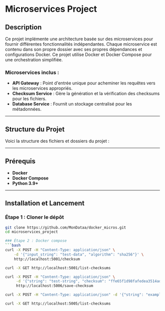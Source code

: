 # Microservices Project

## Description
Ce projet implémente une architecture basée sur des microservices pour fournir différentes fonctionnalités indépendantes. Chaque microservice est contenu dans son propre dossier avec ses propres dépendances et configurations Docker. Ce projet utilise Docker et Docker Compose pour une orchestration simplifiée.

### Microservices inclus :
- **API Gateway** : Point d'entrée unique pour acheminer les requêtes vers les microservices appropriés.
- **Checksum Service** : Gère la génération et la vérification des checksums pour les fichiers.
- **Database Service** : Fournit un stockage centralisé pour les métadonnées.
---

## Structure du Projet
Voici la structure des fichiers et dossiers du projet :


---

## Prérequis
- **Docker** 
- **Docker Compose** 
- **Python 3.9+** 

---

## Installation et Lancement

### Étape 1 : Cloner le dépôt
```bash
git clone https://github.com/MonDataa/docker_micros.git
cd microservices_project

### Étape 2 : Docker compose
```bash 
curl -X POST -H "Content-Type: application/json" \
    -d '{"input_string": "test-data", "algorithm": "sha256"}' \
    http://localhost:5001/checksum

curl -X GET http://localhost:5001/list-checksums

curl -X POST -H "Content-Type: application/json" \
     -d '{"string": "test-string", "checksum": "ffe65f1d98fafedea3514adc956c8ada5980c6c5d2552fd61f48401aefd5c00e"}' \
     http://localhost:5006/save-checksum

curl -X POST -H "Content-Type: application/json" -d '{"string": "example", "checksum": "123456"}' http://localhost:5006/save-checksum

curl -X GET http://localhost:5005/list-checksums 
